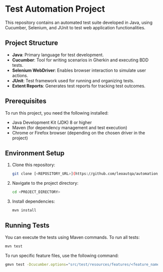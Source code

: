 # Test Automation Project

This repository contains an automated test suite developed in Java, using Cucumber, Selenium, and JUnit to test web application functionalities.

## Project Structure

- **Java**: Primary language for test development.
- **Cucumber**: Tool for writing scenarios in Gherkin and executing BDD tests.
- **Selenium WebDriver**: Enables browser interaction to simulate user actions.
- **JUnit**: Test framework used for running and organizing tests.
- **Extent Reports**: Generates test reports for tracking test outcomes.

## Prerequisites

To run this project, you need the following installed:

- Java Development Kit (JDK) 8 or higher
- Maven (for dependency management and test execution)
- Chrome or Firefox browser (depending on the chosen driver in the project)

## Environment Setup

1. Clone this repository:
    ```bash
    git clone [<REPOSITORY_URL>](https://github.com/leoautqa/automation_Java.git)
    ```
2. Navigate to the project directory:
    ```bash
    cd <PROJECT_DIRECTORY>
    ```
3. Install dependencies:
    ```bash
    mvn install
    ```

## Running Tests

You can execute the tests using Maven commands. To run all tests:

```bash
mvn test
```

To run specific feature files, use the following command:
```bash
gmvn test -Dcucumber.options="src/test/resources/features/<feature_name>.feature"
```

